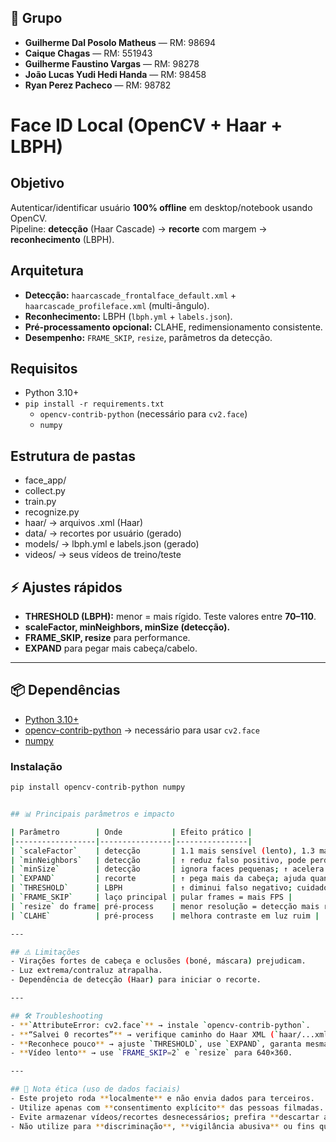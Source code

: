 ## 👥 Grupo

- **Guilherme Dal Posolo Matheus** — RM: 98694  
- **Caique Chagas** — RM: 551943  
- **Guilherme Faustino Vargas** — RM: 98278  
- **João Lucas Yudi Hedi Handa** — RM: 98458  
- **Ryan Perez Pacheco** — RM: 98782  


# Face ID Local (OpenCV + Haar + LBPH)

## Objetivo
Autenticar/identificar usuário **100% offline** em desktop/notebook usando OpenCV.  
Pipeline: **detecção** (Haar Cascade) → **recorte** com margem → **reconhecimento** (LBPH).

## Arquitetura
- **Detecção:** `haarcascade_frontalface_default.xml` + `haarcascade_profileface.xml` (multi-ângulo).
- **Reconhecimento:** LBPH (`lbph.yml` + `labels.json`).
- **Pré-processamento opcional:** CLAHE, redimensionamento consistente.
- **Desempenho:** `FRAME_SKIP`, `resize`, parâmetros da detecção.

## Requisitos
- Python 3.10+  
- `pip install -r requirements.txt`
  - `opencv-contrib-python` (necessário para `cv2.face`)
  - `numpy`

## Estrutura de pastas

- face_app/
- collect.py
- train.py
- recognize.py
- haar/      -> arquivos .xml (Haar)
- data/      -> recortes por usuário (gerado)
- models/    -> lbph.yml e labels.json (gerado)
- videos/    -> seus vídeos de treino/teste

## ⚡ Ajustes rápidos
- **THRESHOLD (LBPH):** menor = mais rígido. Teste valores entre **70–110**.  
- **scaleFactor, minNeighbors, minSize (detecção).**  
- **FRAME_SKIP, resize** para performance.  
- **EXPAND** para pegar mais cabeça/cabelo.  

---

## 📦 Dependências

- [Python 3.10+](https://www.python.org/downloads/)
- [opencv-contrib-python](https://pypi.org/project/opencv-contrib-python/) → necessário para usar `cv2.face`
- [numpy](https://pypi.org/project/numpy/)

### Instalação
```bash
pip install opencv-contrib-python numpy


## 📊 Principais parâmetros e impacto

| Parâmetro        | Onde           | Efeito prático |
|------------------|----------------|----------------|
| `scaleFactor`    | detecção       | 1.1 mais sensível (lento), 1.3 mais rápido (menos sensível) |
| `minNeighbors`   | detecção       | ↑ reduz falso positivo, pode perder detecções fracas |
| `minSize`        | detecção       | ignora faces pequenas; ↑ acelera em vídeos de perto |
| `EXPAND`         | recorte        | ↑ pega mais da cabeça; ajuda quando vira de perfil |
| `THRESHOLD`      | LBPH           | ↑ diminui falso negativo; cuidado com falso aceite |
| `FRAME_SKIP`     | laço principal | pular frames = mais FPS |
| `resize` do frame| pré-process    | menor resolução = detecção mais rápida |
| `CLAHE`          | pré-process    | melhora contraste em luz ruim |

---

## ⚠️ Limitações
- Virações fortes de cabeça e oclusões (boné, máscara) prejudicam.  
- Luz extrema/contraluz atrapalha.  
- Dependência de detecção (Haar) para iniciar o recorte.  

---

## 🛠️ Troubleshooting
- **`AttributeError: cv2.face`** → instale `opencv-contrib-python`.  
- **“Salvei 0 recortes”** → verifique caminho do Haar XML (`haar/...xml`).  
- **Reconhece pouco** → ajuste `THRESHOLD`, use `EXPAND`, garanta mesma resolução treino/teste, reforce dataset (150–300 recortes variados).  
- **Vídeo lento** → use `FRAME_SKIP=2` e `resize` para 640×360.  

---

## 📜 Nota ética (uso de dados faciais)
- Este projeto roda **localmente** e não envia dados para terceiros.  
- Utilize apenas com **consentimento explícito** das pessoas filmadas.  
- Evite armazenar vídeos/recortes desnecessários; prefira **descartar após o treino**.  
- Não utilize para **discriminação**, **vigilância abusiva** ou fins que violem leis aplicáveis (ex.: LGPD).  

